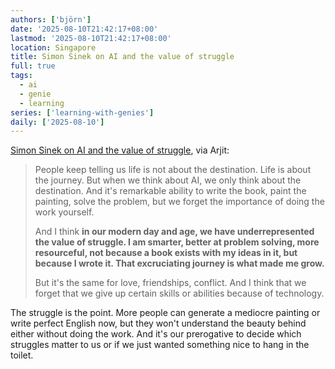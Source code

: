 ```yaml
---
authors: ['björn']
date: '2025-08-10T21:42:17+08:00'
lastmod: '2025-08-10T21:42:17+08:00'
location: Singapore
title: Simon Sinek on AI and the value of struggle
full: true
tags:
  - ai
  - genie
  - learning
series: ['learning-with-genies']
daily: ['2025-08-10']
---
```

[Simon Sinek on AI and the value of struggle](https://podscripts.co/podcasts/the-diary-of-a-ceo-with-steven-bartlett/simon-sinek-youre-being-lied-to-about-ais-real-purpose-and-were-teaching-our-kids-to-not-be-human), via Arjit:

> People keep telling us life is not about the destination. Life is about the journey. But when we think about AI, we only think about the destination. And it's remarkable ability to write the book, paint the painting, solve the problem, but we forget the importance of doing the work yourself.
> 
> And I think **in our modern day and age, we have underrepresented the value of struggle.  I am smarter, better at problem solving, more resourceful, not because a book exists with my ideas in it, but because I wrote it. That excruciating journey is what made me grow.**
> 
> But it's the same for love, friendships, conflict. And I think that we forget that we give up certain skills or abilities because of technology.

The struggle is the point. More people can generate a mediocre painting or write perfect English now, but they won't understand the beauty behind either without doing the work. And it's our prerogative to decide which struggles matter to us or if we just wanted something nice to hang in the toilet.
